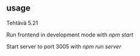 ## usage

Tehtävä 5.21

Run frontend in development mode with _npm start_

Start server to port 3005 with _npm run server_
